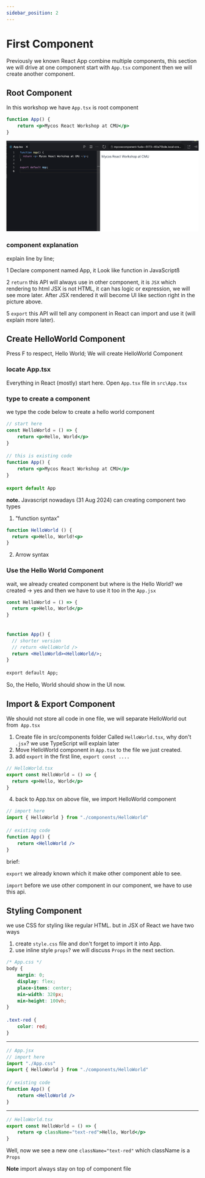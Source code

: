 ```yaml
---
sidebar_position: 2
---
```


# First Component

Previously we known React App combine multiple components, this section we will drive at one component
start with `App.tsx` component then we will create another component.

## Root Component

In this workshop we have `App.tsx` is root component

```jsx
function App() {
	return <p>Mycos React Workshop at CMU</p>
}
```

![explain-root-app-component](./img/ex_approot.png)

### component explanation

explain line by line;

1 Declare component named App, it Look like function in JavaScriptß

2 `return` this API will always use in other component, it is `JSX` which rendering to html
JSX is not HTML, it can has logic or expression, we will see more later.
After JSX rendered it will become UI like section right in the picture above.

5 `export` this API will tell any component in React can import and use it (will explain more later).

## Create HelloWorld Component

Press F to respect, Hello World; We will create HelloWorld Component

### locate App.tsx

Everything in React (mostly) start here.
Open `App.tsx` file in `src\App.tsx`

### type to create a component

we type the code below to create a hello world component

```jsx
// start here
const HelloWorld = () => {
	return <p>Hello, World</p>
}

// this is existing code
function App() {
	return <p>Mycos React Workshop at CMU</p>
}

export default App
```

**note.** Javascript nowadays (31 Aug 2024) can creating component two types

1. "function syntax"

```jsx
function HelloWorld () {
  return <p>Hello, World!<p>
}
```

2. Arrow syntax

### Use the Hello World Component

wait, we already created component but where is the Hello World?
we created -> yes and then we have to use it too in the `App.jsx`

```jsx
const HelloWorld = () => {
  return <p>Hello, World</p>
}


function App() {
  // shorter version
  // return <HelloWorld />
  return <HelloWorld><HelloWorld/>;
}

export default App;
```

So, the Hello, World should show in the UI now.

## Import & Export Component

We should not store all code in one file, we will separate HelloWorld out from` App.tsx`

1. Create file in src/components folder Called `HelloWorld.tsx`, why don't `.jsx`? we use TypeScript will explain later
2. Move HelloWorld component in `App.tsx` to the file we just created.
3. add `export` in the first line, `export const ....`

```jsx
// HelloWorld.tsx
export const HelloWorld = () => {
  return <p>Hello, World</p>
}
```

4. back to App.tsx on above file, we import HelloWorld component

```jsx
// import here
import { HelloWorld } from "./components/HelloWorld"

// existing code
function App() {
	return <HelloWorld />
}
```

brief:

`export` we already known which it make other component able to see.

`import` before we use other component in our component, we have to use this api.

## Styling Component

we use CSS for styling like regular HTML.
but in JSX of React we have two ways

1. create `style.css` file and don't forget to import it into App.
2. use inline style `props`? we will discuss `Props` in the next section.

```css
/* App.css */
body {
	margin: 0;
	display: flex;
	place-items: center;
	min-width: 320px;
	min-height: 100vh;
}

.text-red {
	color: red;
}
```
**********************
```jsx
// App.jsx
// import here
import "./App.css"
import { HelloWorld } from "./components/HelloWorld"

// existing code
function App() {
	return <HelloWorld />
}
```
**********************

```jsx
// HelloWorld.tsx
export const HelloWorld = () => {
	return <p className="text-red">Hello, World</p>
}
```

Well, now we see a new one `className="text-red"` which className is a `Props`

**Note** import always stay on top of component file

<!-- <iframe src="https://stackblitz.com/edit/mycos-component?embed=1&file=src%2FApp.tsx&embed=1" style={{width: "100%", height: "400px", border: 0}}></iframe> -->
